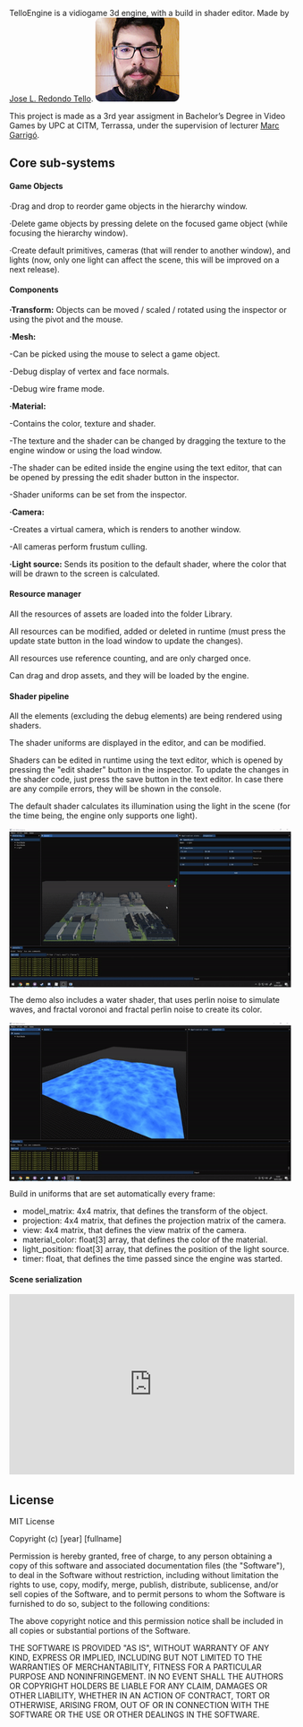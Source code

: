 TelloEngine is a vidiogame 3d engine, with a build in shader editor. Made by [Jose L. Redondo Tello](https://www.linkedin.com/in/jose-lu%C3%ADs-redondo-tello-44918b19b/).																			![Jose](https://raw.githubusercontent.com/x-mat-studio/HeartsOfGreed/Wiki/Welcome%20Page/Team%20Portraits/josePortrait.png) 

This project is made as a 3rd year assigment in Bachelor’s Degree in Video Games by UPC at CITM, Terrassa, under the supervision of lecturer [Marc Garrigó](www.linkedin.com/in/mgarrigo/). 



## Core sub-systems

#### Game Objects

·Drag and drop to reorder game objects in the hierarchy window.

·Delete game objects by pressing delete on the focused game object (while focusing the hierarchy window).

·Create default primitives, cameras (that will render to another window), and lights (now, only one light can affect the scene, this will be improved on a next release).



#### Components

**·Transform:** Objects can be moved / scaled / rotated using the inspector or using the pivot and the mouse.



**·Mesh:** 

-Can be picked using the mouse to select a game object.

-Debug display of vertex and face normals.

-Debug wire frame mode.



**·Material:** 

-Contains the color, texture and shader.

-The texture and the shader can be changed by dragging the texture to the engine window or using the load window.

-The shader can be edited inside the engine using the text editor, that can be opened by pressing the edit shader button in the inspector.

-Shader uniforms can be set from the inspector.



**·Camera:** 

-Creates a virtual camera, which is renders to another window.

-All cameras perform frustum culling.



**·Light source:** Sends its position to the default shader, where the color that will be drawn to the screen is calculated.



#### Resource manager

All the resources of assets are loaded into the folder Library.

All resources can be modified, added or deleted in runtime (must press the update state button in the load window to update the changes).

All resources use reference counting, and are only charged once.

Can drag and drop assets, and they will be loaded by the engine.



#### Shader pipeline

All the elements (excluding the debug elements) are being rendered using shaders.

The shader uniforms are displayed in the editor, and can be modified.

Shaders can be edited in runtime using the text editor, which is opened by pressing the "edit shader" button in the inspector. To update the changes in the shader code, just press the save button in the text editor. In case there are any compile errors, they will be shown in the console.

The default shader calculates its illumination using the light in the scene (for the time being, the engine only supports one light).

<img align="center" src="https://raw.githubusercontent.com/jose-tello/TelloEngine/main/docs/lightGif.gif" alt="this slowpoke moves" />

The demo also includes a water shader, that uses perlin noise to simulate waves, and fractal voronoi and fractal perlin noise to create its color.

<img align="center" src="https://raw.githubusercontent.com/jose-tello/TelloEngine/main/docs/waterGif.gif" alt="this slowpoke moves" />

Build in uniforms that are set automatically every frame:

- model_matrix: 4x4 matrix, that defines the transform of the object.
- projection: 4x4 matrix, that defines the projection matrix of the camera.
- view: 4x4 matrix, that defines the view matrix of the camera.
- material_color: float[3] array, that defines the color of the material.
- light_position: float[3] array, that defines the position of the light source.
- timer: float, that defines the time passed since the engine was started.

#### Scene serialization



<iframe width="510" height="322" src="https://www.youtube.com/embed/i57kImy2aYA" frameborder="0" allow="accelerometer; autoplay; clipboard-write; encrypted-media; gyroscope; picture-in-picture" allowfullscreen></iframe>



## License

MIT License

Copyright (c) [year] [fullname]

Permission is hereby granted, free of charge, to any person obtaining a copy
of this software and associated documentation files (the "Software"), to deal
in the Software without restriction, including without limitation the rights
to use, copy, modify, merge, publish, distribute, sublicense, and/or sell
copies of the Software, and to permit persons to whom the Software is
furnished to do so, subject to the following conditions:

The above copyright notice and this permission notice shall be included in all
copies or substantial portions of the Software.

THE SOFTWARE IS PROVIDED "AS IS", WITHOUT WARRANTY OF ANY KIND, EXPRESS OR
IMPLIED, INCLUDING BUT NOT LIMITED TO THE WARRANTIES OF MERCHANTABILITY,
FITNESS FOR A PARTICULAR PURPOSE AND NONINFRINGEMENT. IN NO EVENT SHALL THE
AUTHORS OR COPYRIGHT HOLDERS BE LIABLE FOR ANY CLAIM, DAMAGES OR OTHER
LIABILITY, WHETHER IN AN ACTION OF CONTRACT, TORT OR OTHERWISE, ARISING FROM,
OUT OF OR IN CONNECTION WITH THE SOFTWARE OR THE USE OR OTHER DEALINGS IN THE
SOFTWARE.